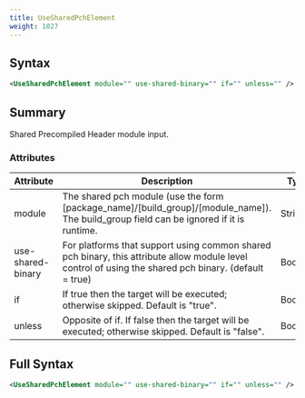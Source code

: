 ```yaml
---
title: UseSharedPchElement
weight: 1027
---
```

## Syntax
```xml
<UseSharedPchElement module="" use-shared-binary="" if="" unless="" />
```
## Summary ##
Shared Precompiled Header module input.


### Attributes
| Attribute | Description | Type | Required |
| --------- | ----------- | ---- | -------- |
| module | The shared pch module (use the form [package_name]/[build_group]/[module_name]).  The build_group field can be ignored if it is runtime. | String | True |
| use-shared-binary | For platforms that support using common shared pch binary, this attribute allow module level control of using the shared pch binary. (default = true) | Boolean | False |
| if | If true then the target will be executed; otherwise skipped. Default is &quot;true&quot;. | Boolean | False |
| unless | Opposite of if.  If false then the target will be executed; otherwise skipped. Default is &quot;false&quot;. | Boolean | False |

## Full Syntax
```xml
<UseSharedPchElement module="" use-shared-binary="" if="" unless="" />
```
